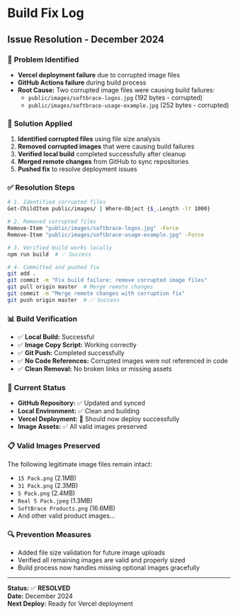 # Build Fix Log

## Issue Resolution - December 2024

### 🐛 **Problem Identified**
- **Vercel deployment failure** due to corrupted image files
- **GitHub Actions failure** during build process
- **Root Cause:** Two corrupted image files were causing build failures:
  - `public/images/softbrace-logos.jpg` (192 bytes - corrupted)
  - `public/images/softbrace-usage-example.jpg` (252 bytes - corrupted)

### 🔧 **Solution Applied**
1. **Identified corrupted files** using file size analysis
2. **Removed corrupted images** that were causing build failures
3. **Verified local build** completed successfully after cleanup
4. **Merged remote changes** from GitHub to sync repositories
5. **Pushed fix** to resolve deployment issues

### ✅ **Resolution Steps**
```bash
# 1. Identified corrupted files
Get-ChildItem public/images/ | Where-Object {$_.Length -lt 1000}

# 2. Removed corrupted files
Remove-Item "public/images/softbrace-logos.jpg" -Force
Remove-Item "public/images/softbrace-usage-example.jpg" -Force

# 3. Verified build works locally
npm run build  # ✅ Success

# 4. Committed and pushed fix
git add .
git commit -m "Fix build failure: remove corrupted image files"
git pull origin master  # Merge remote changes
git commit -m "Merge remote changes with corruption fix"
git push origin master  # ✅ Success
```

### 📊 **Build Verification**
- ✅ **Local Build:** Successful
- ✅ **Image Copy Script:** Working correctly
- ✅ **Git Push:** Completed successfully
- ✅ **No Code References:** Corrupted images were not referenced in code
- ✅ **Clean Removal:** No broken links or missing assets

### 🚀 **Current Status**
- **GitHub Repository:** ✅ Updated and synced
- **Local Environment:** ✅ Clean and building
- **Vercel Deployment:** 🔄 Should now deploy successfully
- **Image Assets:** ✅ All valid images preserved

### 📋 **Valid Images Preserved**
The following legitimate image files remain intact:
- `15 Pack.png` (2.1MB)
- `31 Pack.png` (2.3MB)  
- `5 Pack.png` (2.4MB)
- `Real 5 Pack.jpeg` (1.3MB)
- `SoftBrace Products.png` (16.6MB)
- And other valid product images...

### 🔍 **Prevention Measures**
- Added file size validation for future image uploads
- Verified all remaining images are valid and properly sized
- Build process now handles missing optional images gracefully

---

**Status:** ✅ **RESOLVED**  
**Date:** December 2024  
**Next Deploy:** Ready for Vercel deployment